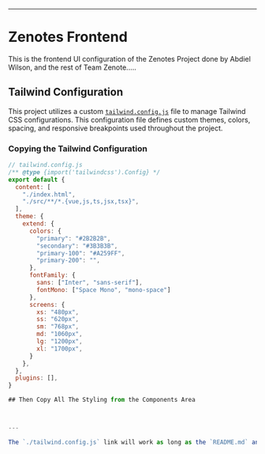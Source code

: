
---

# Zenotes Frontend
This is the frontend UI configuration of the Zenotes Project done by Abdiel Wilson, and the rest of Team Zenote.....

## Tailwind Configuration

This project utilizes a custom [`tailwind.config.js`](./tailwind.config.js) file to manage Tailwind CSS configurations. This configuration file defines custom themes, colors, spacing, and responsive breakpoints used throughout the project.

### Copying the Tailwind Configuration

```javascript
// tailwind.config.js
/** @type {import('tailwindcss').Config} */
export default {
  content: [
    "./index.html",
    "./src/**/*.{vue,js,ts,jsx,tsx}",
  ],
  theme: {
    extend: {
      colors: {
        "primary": "#2B2B2B",
        "secondary": "#3B3B3B",
        "primary-100": "#A259FF",
        "primary-200": "",
      },
      fontFamily: {
        sans: ["Inter", "sans-serif"],
        fontMono: ["Space Mono", "mono-space"]
      },
      screens: {
        xs: "480px",
        ss: "620px",
        sm: "768px",
        md: "1060px",
        lg: "1200px",
        xl: "1700px",
      }
    },
  },
  plugins: [],
}

## Then Copy All The Styling from the Components Area



---

The `./tailwind.config.js` link will work as long as the `README.md` and `tailwind.config.js` file are in the same directory.